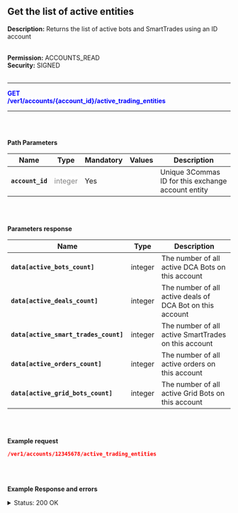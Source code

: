 ## Get the list of active entities<br>

**Description:** Returns the list of active bots and SmartTrades using an ID account<br>
<br>

**Permission:** ACCOUNTS_READ<br>
**Security:** SIGNED<br>
<br>

----------

<mark style="color:blue;background-color:white" > **GET**<br>
<mark style="color:blue;background-color:white" > **/ver1/accounts/{account_id}/active_trading_entities**

----------

<br>
<br>

**Path Parameters**<br>

| Name | Type |	Mandatory |	Values	| Description|
|------|------|-----------|-----------------|------------|
|**`account_id`**  | <mark style="color:grey;background-color:white"> integer | Yes |  | Unique 3Commas ID for this exchange account entity |

<br>
<br>

**Parameters response**<br>

| Name | Type |	Description|
|------|------|------------|
|**`data[active_bots_count]`**| integer | The number of all active DCA Bots on this account |
|**`data[active_deals_count] `**| integer | The number of all active deals of DCA Bot on this account |
|**`data[active_smart_trades_count] `**| integer | The number of all active SmartTrades on this account |
|**`data[active_orders_count]`**| integer| The number of all active orders on this account|
|**`data[active_grid_bots_count]`**| integer | The number of all active Grid Bots on this account |

<br>
<br>

**Example request**<br>

```json
/ver1/accounts/12345678/active_trading_entities
```
<br>
<br>

**Example Response and errors**<br>


<details>

<summary>Status: 200 OK</summary><br>

```json
{
    "data": {
        "active_bots_count": 0,
        "active_deals_count": 0,
        "active_smart_trades_count": 3,
        "active_orders_count": 2,
        "active_grid_bots_count": 0
    }
}
```
</details>